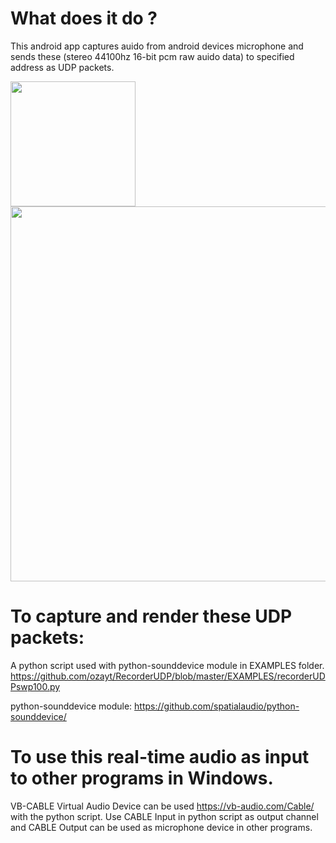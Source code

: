# What does it do ? 
This android app captures auido from android devices microphone and sends these (stereo 44100hz 16-bit pcm raw auido data) to specified address as UDP packets.


<img src="https://user-images.githubusercontent.com/14927769/137024200-72c5b5a6-c983-4a2e-ae22-34902f36d092.jpg" width="200" />
<img src="https://user-images.githubusercontent.com/14927769/137024220-7a591109-7677-4d98-9408-eada1d926c29.JPG" width="600" />


# To capture and render these UDP packets:
A python script used with python-sounddevice module in EXAMPLES folder. https://github.com/ozayt/RecorderUDP/blob/master/EXAMPLES/recorderUDPswp100.py 

python-sounddevice module:
https://github.com/spatialaudio/python-sounddevice/

# To use this real-time audio as input to other programs in Windows. 
VB-CABLE Virtual Audio Device can be used https://vb-audio.com/Cable/ with the python script. 
Use CABLE Input in python script as output channel and CABLE Output can be used as microphone device in other programs.
